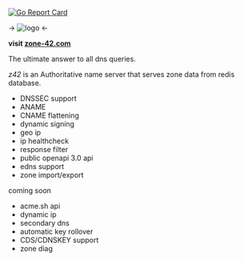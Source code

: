 [![Go Report Card](https://goreportcard.com/badge/github.com/hawell/z42)](https://goreportcard.com/report/hawell/z42)

-> ![logo](assets/logo.png) <-

**visit [zone-42.com](https://www.zone-42.com)**

The ultimate answer to all dns queries.

*z42* is an Authoritative name server that serves zone data from redis database.

- DNSSEC support
- ANAME
- CNAME flattening
- dynamic signing
- geo ip
- ip healthcheck
- response filter
- public openapi 3.0 api
- edns support
- zone import/export

coming soon

- acme.sh api
- dynamic ip
- secondary dns
- automatic key rollover
- CDS/CDNSKEY support
- zone diag
